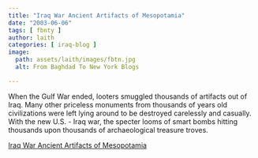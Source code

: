 ```yaml
---
title: "Iraq War Ancient Artifacts of Mesopotamia"
date: "2003-06-06"
tags: [ fbnty ]
author: laith
categories: [ iraq-blog ]
image:
  path: assets/laith/images/fbtn.jpg
  alt: From Baghdad To New York Blogs

---
```


When the Gulf War ended, looters smuggled thousands of artifacts out of Iraq. Many other priceless monuments from thousands of years old civilizations were left lying around to be destroyed carelessly and casually. With the new U.S. - Iraq war, the specter looms of smart bombs hitting thousands upon thousands of archaeological treasure troves.   

  
[Iraq War Ancient Artifacts of Mesopotamia](https://ancienthistory.about.com/library/weekly/aa031903a.htm)
